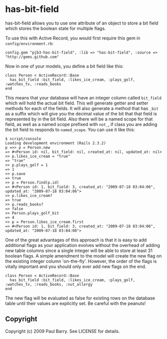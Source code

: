 has-bit-field
=============

has-bit-field allows you to use one attribute of an object to store a bit field which stores the boolean state for multiple flags.

To use this with Active Record, you would first require this gem in `config/environment.rb`:

    config.gem "pjb3-has-bit-field", :lib => "has-bit-field", :source => "http://gems.github.com"

Now in one of your models, you define a bit field like this:

    class Person < ActiveRecord::Base
      has_bit_field :bit_field, :likes_ice_cream, :plays_golf, :watches_tv, :reads_books
    end

This means that your database will have an integer column called `bit_field` which will hold the actual bit field.  This will generate getter and setter methods for each of the fields.  It will also generate a method that has `_bit` as a suffix which will give you the decimal value of the bit that that field is represented by in the bit field.  Also there will be a named scope for that field, as well as a named scope prefixed with `not_`, if class you are adding the bit field to responds to `named_scope`.  You can use it like this:

    $ script/console 
    Loading development environment (Rails 2.3.2)
    p =>> p = Person.new
    => #<Person id: nil, bit_field: nil, created_at: nil, updated_at: nil>
    >> p.likes_ice_cream = "true"
    => "true"
    >> p.plays_golf = 1
    => 1
    >> p.save
    => true
    >> p = Person.find(p.id)
    => #<Person id: 1, bit_field: 3, created_at: "2009-07-18 03:04:06", updated_at: "2009-07-18 03:04:06">
    >> p.likes_ice_cream?
    => true
    >> p.reads_books?
    => false
    >> Person.plays_golf_bit
    => 4
    >> p = Person.likes_ice_cream.first
    => #<Person id: 1, bit_field: 3, created_at: "2009-07-18 03:04:06", updated_at: "2009-07-18 03:04:06">
    
One of the great advantages of this approach is that it is easy to add additional flags as your application evolves without the overhead of adding new table columns since a single integer will be able to store at least 31 boolean flags.  A simple amendment to the model will create the new flag on the existing integer column 'on-the-fly'.  However, the order of the flags is vitally important and you should only ever add new flags on the end.

    class Person < ActiveRecord::Base
      has_bit_field :bit_field, :likes_ice_cream, :plays_golf, :watches_tv, :reads_books, :nut_allergy
    end

The new flag will be evaluated as false for existing rows on the database table until their values are explicitly set.  Be careful with the peanuts!
      
Copyright
---------

Copyright (c) 2009 Paul Barry. See LICENSE for details.
